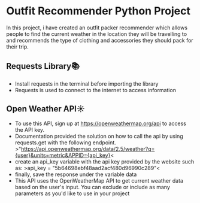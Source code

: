 # Outfit Recommender Python Project
In this project, i have created an outfit packer recommender which allows people to find the current weather in the location they will be travelling to and recommends the type of clothing and accessories they should pack for their trip.

## Requests Library📚
- Install requests in the terminal before importing the library
- Requests is used to connect to the internet to access information

## Open Weather API☀️

- To use this API, sign up at https://openweathermap.org/api to access the API key.
- Documentation provided the solution on how to call the api by using requests.get with the following endpoint. >"https://api.openweathermap.org/data/2.5/weather?q={user}&units=metric&APPID={api_key}<
- create an api_key variable with the api key provided by the website such as: >api_key = "5b64698ebf48aad2acf480d96990c289"<
- finally, save the response under the variable data
- This API uses the OpenWeatherMap API to get current weather data based on the user's input. You can exclude or include as many parameters as you'd like to use in your project

